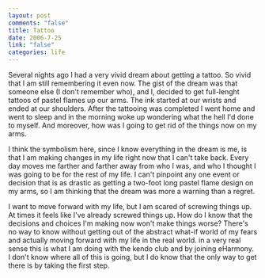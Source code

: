 ```yaml
--- 
layout: post
comments: "false"
title: Tattoo
date: 2006-7-25
link: "false"
categories: life
---
```

Several nights ago I had a very vivid dream about getting a tattoo. So vivid that I am still remembering it even now. The gist of the dream was that someone else (I don't remember who), and I, decided to get full-lenght tattoos of pastel flames up our arms. The ink started at our wrists and ended at our shoulders. After the tattooing was completed I went home and went to sleep and in the morning woke up wondering what the hell I'd done to myself. And moreover, how was I going to get rid of the things now on my arms.

I think the symbolism here, since I know everything in the dream is me, is that I am making changes in my life right now that I can't take back. Every day moves me farther and farther away from who I was, and who I thought I was going to be for the rest of my life. I can't pinpoint any one event or decision that is as drastic as getting a two-foot long pastel flame design on my arms, so I am thinking that the dream was more a warning than a regret.

I want to move forward with my life, but I am scared of screwing things up. At times it feels like I've already screwed things up. How do I know that the decisions and choices I'm making now won't make things worse? There's no way to know without getting out of the abstract what-if world of my fears and actually moving forward with my life in the real world. in a very real sense this is what I am doing with the kendo club and by joining eHarmony. I don't know where all of this is going, but I do know that the only way to get there is by taking the first step.
